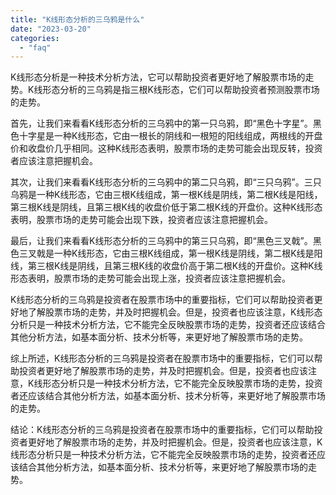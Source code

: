 ```yaml
---
title: "K线形态分析的三乌鸦是什么"
date: "2023-03-20"
categories: 
  - "faq"
---
```


K线形态分析是一种技术分析方法，它可以帮助投资者更好地了解股票市场的走势。K线形态分析的三乌鸦是指三根K线形态，它们可以帮助投资者预测股票市场的走势。

首先，让我们来看看K线形态分析的三乌鸦中的第一只乌鸦，即“黑色十字星”。黑色十字星是一种K线形态，它由一根长的阴线和一根短的阳线组成，两根线的开盘价和收盘价几乎相同。这种K线形态表明，股票市场的走势可能会出现反转，投资者应该注意把握机会。

其次，让我们来看看K线形态分析的三乌鸦中的第二只乌鸦，即“三只乌鸦”。三只乌鸦是一种K线形态，它由三根K线组成，第一根K线是阴线，第二根K线是阳线，第三根K线是阴线，且第三根K线的收盘价低于第二根K线的开盘价。这种K线形态表明，股票市场的走势可能会出现下跌，投资者应该注意把握机会。

最后，让我们来看看K线形态分析的三乌鸦中的第三只乌鸦，即“黑色三叉戟”。黑色三叉戟是一种K线形态，它由三根K线组成，第一根K线是阴线，第二根K线是阳线，第三根K线是阴线，且第三根K线的收盘价高于第二根K线的开盘价。这种K线形态表明，股票市场的走势可能会出现上涨，投资者应该注意把握机会。

K线形态分析的三乌鸦是投资者在股票市场中的重要指标，它们可以帮助投资者更好地了解股票市场的走势，并及时把握机会。但是，投资者也应该注意，K线形态分析只是一种技术分析方法，它不能完全反映股票市场的走势，投资者还应该结合其他分析方法，如基本面分析、技术分析等，来更好地了解股票市场的走势。

综上所述，K线形态分析的三乌鸦是投资者在股票市场中的重要指标，它们可以帮助投资者更好地了解股票市场的走势，并及时把握机会。但是，投资者也应该注意，K线形态分析只是一种技术分析方法，它不能完全反映股票市场的走势，投资者还应该结合其他分析方法，如基本面分析、技术分析等，来更好地了解股票市场的走势。

结论：K线形态分析的三乌鸦是投资者在股票市场中的重要指标，它们可以帮助投资者更好地了解股票市场的走势，并及时把握机会。但是，投资者也应该注意，K线形态分析只是一种技术分析方法，它不能完全反映股票市场的走势，投资者还应该结合其他分析方法，如基本面分析、技术分析等，来更好地了解股票市场的走势。
